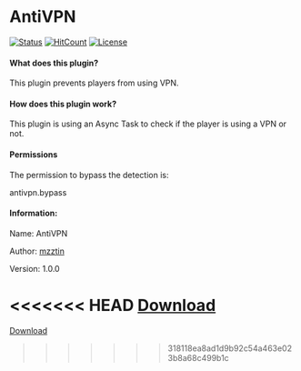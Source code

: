 # AntiVPN
[![Status](https://poggit.pmmp.io/shield.state/AntiVPN)](https://poggit.pmmp.io/p/AntiVPN)
[![HitCount](http://hits.dwyl.com/mzztin/AntiVPN.svg)](http://hits.dwyl.com/mzztin/AntiVPN)
[![License](https://img.shields.io/github/license/koningcool/LoadAllWorlds.svg)](https://github.com/koningcool/LoadAllWorlds/blob/master/LICENSE)
#### What does this plugin?
This plugin prevents players from using VPN.

#### How does this plugin work?
This plugin is using an Async Task to check if the player is using a VPN or not.

#### Permissions
The permission to bypass the detection is:

antivpn.bypass

#### Information:
Name: AntiVPN

Author: [mzztin](https://github.com/mzztin)

Version: 1.0.0

<<<<<<< HEAD
[Download](https://poggit.pmmp.io/ci/mzztin/AntiVPN/AntiVPN)
=======
[Download](https://poggit.pmmp.io/p/AntiVPN/1.0.0#)
>>>>>>> 318118ea8ad1d9b92c54a463e023b8a68c499b1c

